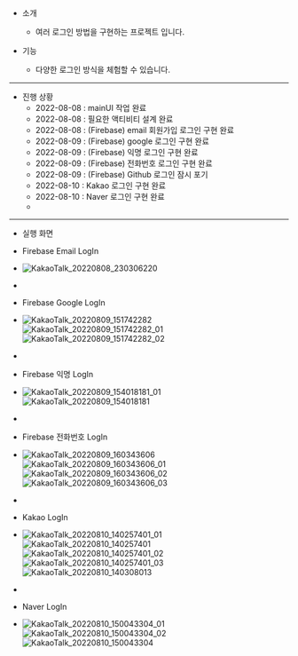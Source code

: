 - 소개
  - 여러 로그인 방법을 구현하는 프로젝트 입니다.
 
- 기능
  - 다양한 로그인 방식을 체험할 수 있습니다.

---

- 진행 상황
  - 2022-08-08 : mainUI 작업 완료
  - 2022-08-08 : 필요한 액티비티 설계 완료
  - 2022-08-08 : (Firebase) email 회원가입 로그인 구현 완료
  - 2022-08-09 : (Firebase) google 로그인 구현 완료
  - 2022-08-09 : (Firebase) 익명 로그인 구현 완료
  - 2022-08-09 : (Firebase) 전화번호 로그인 구현 완료
  - 2022-08-09 : (Firebase) Github 로그인 잠시 포기
  - 2022-08-10 : Kakao 로그인 구현 완료
  - 2022-08-10 : Naver 로그인 구현 완료
  - 
---
- 실행 화면

- Firebase Email LogIn
- ![KakaoTalk_20220808_230306220](https://user-images.githubusercontent.com/68932465/183436497-41ca7a26-846c-46ef-b521-3af0b59553b2.jpg)
-
- Firebase Google LogIn
- ![KakaoTalk_20220809_151742282](https://user-images.githubusercontent.com/68932465/183578878-889f5917-b787-4f1a-a5dc-c4384a9203b5.jpg)
![KakaoTalk_20220809_151742282_01](https://user-images.githubusercontent.com/68932465/183578882-c9ec48c4-e318-4d93-a5f3-18b791bd2b4b.jpg)
![KakaoTalk_20220809_151742282_02](https://user-images.githubusercontent.com/68932465/183578884-11c34bfb-ffac-4b5b-9b70-05c9625ee190.jpg)
-
- Firebase 익명 LogIn
- ![KakaoTalk_20220809_154018181_01](https://user-images.githubusercontent.com/68932465/183581660-42922257-0936-410a-be1b-d4986352b12e.jpg)
![KakaoTalk_20220809_154018181](https://user-images.githubusercontent.com/68932465/183581665-720d5d3a-b302-44a2-95ed-0f908b1ef713.jpg)
-
- Firebase 전화번호 LogIn
- ![KakaoTalk_20220809_160343606](https://user-images.githubusercontent.com/68932465/183585653-73d77ebf-d417-4ba5-bb08-2564f1385f0f.jpg)
![KakaoTalk_20220809_160343606_01](https://user-images.githubusercontent.com/68932465/183585665-4005b8f0-4144-4245-95a7-904ffbbb69b2.jpg)
![KakaoTalk_20220809_160343606_02](https://user-images.githubusercontent.com/68932465/183585669-9783ed11-08d2-4899-b3ab-10e86928c31d.jpg)
![KakaoTalk_20220809_160343606_03](https://user-images.githubusercontent.com/68932465/183585670-174933fb-0124-4e71-bae1-cbdd87f78d7e.jpg)
-
- Kakao LogIn
- ![KakaoTalk_20220810_140257401_01](https://user-images.githubusercontent.com/68932465/183820124-ef3307c5-a9ad-4250-892e-9556d1cc5c13.jpg)
![KakaoTalk_20220810_140257401](https://user-images.githubusercontent.com/68932465/183820128-e7d477de-3b16-434d-bacb-694ae6ab8bd2.jpg)
![KakaoTalk_20220810_140257401_02](https://user-images.githubusercontent.com/68932465/183820130-6fec08b4-6409-49f6-b0dc-42911d9ec692.jpg)
![KakaoTalk_20220810_140257401_03](https://user-images.githubusercontent.com/68932465/183820132-66a248db-b2b1-45c6-ac14-1e4f727f17c7.jpg)
![KakaoTalk_20220810_140308013](https://user-images.githubusercontent.com/68932465/183820134-089c2509-fe60-42fe-a444-773299847ec6.jpg)
-
- Naver LogIn
- ![KakaoTalk_20220810_150043304_01](https://user-images.githubusercontent.com/68932465/183826822-3c4c91d7-9c72-4569-bc05-e7fbd494153e.jpg)
![KakaoTalk_20220810_150043304_02](https://user-images.githubusercontent.com/68932465/183826828-fafafdf2-1e81-4f46-af3d-4c14971d053a.jpg)
![KakaoTalk_20220810_150043304](https://user-images.githubusercontent.com/68932465/183826830-64cfa274-bdb3-42e4-af30-9cfc222283e8.jpg)
